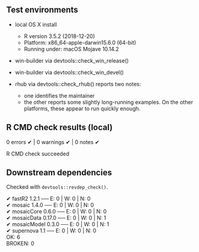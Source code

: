 ## Test environments

* local OS X install 
  * R version 3.5.2 (2018-12-20)
  * Platform: x86_64-apple-darwin15.6.0 (64-bit)
  * Running under: macOS Mojave 10.14.2

* win-builder via devtools::check_win_release()
* win-builder via devtools::check_win_devel()

* rhub via devtools::check_rhub() reports two notes:

    * one identifies the maintainer
    * the other reports some slightly long-running examples.  On the other platforms,
      these appear to run quickly enough.

## R CMD check results (local)

0 errors ✔ | 0 warnings ✔ | 0 notes ✔

R CMD check succeeded


## Downstream dependencies

Checked with `devtools::revdep_check()`.  

✔ fastR2 1.2.1                           ── E: 0     | W: 0     | N: 0                
✔ mosaic 1.4.0                           ── E: 0     | W: 0     | N: 0                
✔ mosaicCore 0.6.0                       ── E: 0     | W: 0     | N: 0                
✔ mosaicData 0.17.0                      ── E: 0     | W: 0     | N: 1                
✔ mosaicModel 0.3.0                      ── E: 0     | W: 0     | N: 1                
✔ supernova 1.1                          ── E: 0     | W: 0     | N: 0                
OK: 6                                                                               
BROKEN: 0

